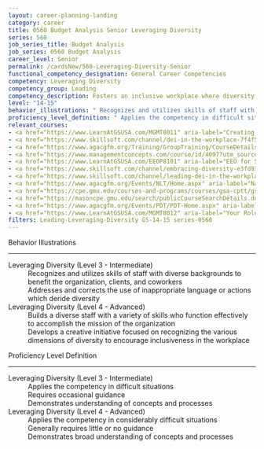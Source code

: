 ```yaml
---
layout: career-planning-landing
category: career
title: 0560 Budget Analysis Senior Leveraging Diversity
series: 560
job_series_title: Budget Analysis
job_series: 0560 Budget Analysis
career_level: Senior
permalink: /cardsNew/560-Leveraging-Diversity-Senior
functional_competency_designation: General Career Competencies
competency: Leveraging Diversity
competency_group: Leading
competency_description: Fosters an inclusive workplace where diversity and individual differences are valued and leveraged to achieve the vision and mission of the organization.
level: "14-15"
behavior_illustrations: " Recognizes and utilizes skills of staff with diverse backgrounds to benefit the organization, clients, and coworkers  Addresses and corrects the use of inappropriate language or actions which deride diversity ?  Builds a diverse staff with a variety of skills who function effectively to accomplish the mission of the organization  Develops a creative initiative focused on recognizing the various dimensions of diversity to encourage inclusiveness in the workplace"
proficiency_level_definition: " Applies the competency in difficult situations  Requires occasional guidance  Demonstrates understanding of concepts and processes ?  Applies the competency in considerably difficult situations  Generally requires little or no guidance  Demonstrates broad understanding of concepts and processes"
relevant_courses: 
- <a href="https://www.LearnAtGSUSA.com/MGMT8011" aria-label="Creating A Culture of Diversity, Equity, Inclusion and Accessibility in Government (MGMT8011) - https://www.LearnAtGSUSA.com/MGMT8011">Creating A Culture of Diversity, Equity, Inclusion and Accessibility in Government (MGMT8011)</a>, Graduate School USA (GSUSA)
- <a href="https://www.skillsoft.com/channel/dei-in-the-workplace-7f4f5266-b17d-4e3d-bf3a-0902572aecd1?cta=feds" aria-label="DEI In The Workplace Channel - https://www.skillsoft.com/channel/dei-in-the-workplace-7f4f5266-b17d-4e3d-bf3a-0902572aecd1?cta=feds">DEI In The Workplace Channel</a>, Skillsoft
- <a href="https://www.agacgfm.org/Training/GroupTraining/CourseDetails.aspx?ID=48" aria-label="Diversity in the Workplace -- Learning How to Work Together - https://www.agacgfm.org/Training/GroupTraining/CourseDetails.aspx?ID=48">Diversity in the Workplace -- Learning How to Work Together</a>, AGA
- <a href="https://www.managementconcepts.com/course/id/4097?utm_source=CFOportal&utm_medium=listing&utm_campaign=CFOTTEP&utm_id=23FM" aria-label="Diversity of Thought&#58; Fostering a Diverse and Inclusive Workplace - https://www.managementconcepts.com/course/id/4097?utm_source=CFOportal&utm_medium=listing&utm_campaign=CFOTTEP&utm_id=23FM">Diversity of Thought&#58; Fostering a Diverse and Inclusive Workplace</a>, Management Concepts
- <a href="https://www.LearnAtGSUSA.com/EEOP8101" aria-label="EEO for Supervisors and Managers (EEOP8101) - https://www.LearnAtGSUSA.com/EEOP8101">EEO for Supervisors and Managers (EEOP8101)</a>, Graduate School USA (GSUSA)
- <a href="https://www.skillsoft.com/channel/embracing-diversity-e3fd93a0-c400-11e7-bfa9-ef5e1a5e569f?cta=feds" aria-label="Embracing Diversity Channel (SLDP) - https://www.skillsoft.com/channel/embracing-diversity-e3fd93a0-c400-11e7-bfa9-ef5e1a5e569f?cta=feds">Embracing Diversity Channel (SLDP)</a>, Skillsoft
- <a href="https://www.skillsoft.com/channel/leading-dei-in-the-workplace-044ea789-0d6f-497b-83b3-87e205947bd1?cta=feds" aria-label="Leading DEI In The Workplace Channel - https://www.skillsoft.com/channel/leading-dei-in-the-workplace-044ea789-0d6f-497b-83b3-87e205947bd1?cta=feds">Leading DEI In The Workplace Channel</a>, Skillsoft
- <a href="https://www.agacgfm.org/Events/NLT/Home.aspx" aria-label="National Leadership Training (NLT) - multi-competency training - https://www.agacgfm.org/Events/NLT/Home.aspx">National Leadership Training (NLT) - multi-competency training</a>, AGA
- <a href="https://cpe.gmu.edu/courses-and-programs/courses/gsa-cptt/gsa-cptt-pebu-0412-engaging-and-succeeding-in-negotiations-for-women.php" aria-label="PEBU 0412 Engaging and Succeeding in Negotiations for Women - https://cpe.gmu.edu/courses-and-programs/courses/gsa-cptt/gsa-cptt-pebu-0412-engaging-and-succeeding-in-negotiations-for-women.php">PEBU 0412 Engaging and Succeeding in Negotiations for Women</a>, George Mason University
- <a href="https://masoncpe.gmu.edu/search/publicCourseSearchDetails.do?method=load&courseId=2409056" aria-label="PEBU 0501 Chief Diversity, Equity, and Inclusion Officer Certificate - https://masoncpe.gmu.edu/search/publicCourseSearchDetails.do?method=load&courseId=2409056">PEBU 0501 Chief Diversity, Equity, and Inclusion Officer Certificate</a>, George Mason University
- <a href="https://www.agacgfm.org/Events/PDT/PDT-Home.aspx" aria-label="Professional Development Training (PDT) - multi-competency training - https://www.agacgfm.org/Events/PDT/PDT-Home.aspx">Professional Development Training (PDT) - multi-competency training</a>, AGA
- <a href="https://www.LearnAtGSUSA.com/MGMT8012" aria-label="Your Role in Creating a Culture of Diversity, Equity, Inclusion and Accessibility in Government (DEIA) (MGMT8012) - https://www.LearnAtGSUSA.com/MGMT8012">Your Role in Creating a Culture of Diversity, Equity, Inclusion and Accessibility in Government (DEIA) (MGMT8012)</a>, Graduate School USA (GSUSA)
filters: Leading-Leveraging-Diversity GS-14-15 series-0560
---
```


<div class="desktop:grid-col-6 margin-y-3">
  <div class="border-top-2 bg-white padding-3 shadow-5 height-full members-hover border-1px button-border border-top-blue radius-lg">
    <p class="text-bold label-color font-size-21">Behavior Illustrations</p>
    <hr class="hr-green"/>
    <dl class="text-base card-content-color"><dt>Leveraging Diversity (Level 3 - Intermediate)</dt><dd>Recognizes and utilizes skills of staff with diverse backgrounds to benefit the organization, clients, and coworkers </dd><dd>Addresses and corrects the use of inappropriate language or actions which deride diversity</dd><dt>Leveraging Diversity (Level 4 - Advanced)</dt><dd>Builds a diverse staff with a variety of skills who function effectively to accomplish the mission of the organization </dd><dd>Develops a creative initiative focused on recognizing the various dimensions of diversity to encourage inclusiveness in the workplace</dd></dl>
  </div>
</div>
<div class="desktop:grid-col-6 margin-y-3">
  <div class="border-top-2 bg-white padding-3 shadow-5 height-full members-hover border-1px button-border border-top-blue radius-lg">
    <p class="text-bold label-color font-size-21">Proficiency Level Definition</p>
     <hr class="hr-green"/>
    <dl class="text-base card-content-color"><dt>Leveraging Diversity (Level 3 - Intermediate)</dt><dd>Applies the competency in difficult situations </dd><dd>Requires occasional guidance </dd><dd>Demonstrates understanding of concepts and processes</dd><dt>Leveraging Diversity (Level 4 - Advanced)</dt><dd>Applies the competency in considerably difficult situations </dd><dd>Generally requires little or no guidance </dd><dd>Demonstrates broad understanding of concepts and processes</dd></dl>
  </div>
</div>